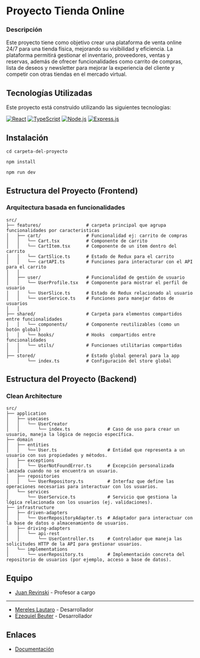 # Proyecto Tienda Online

### Descripción
Este proyecto tiene como objetivo crear una plataforma de venta online 24/7 para una tienda física, mejorando su visibilidad y eficiencia. La plataforma permitirá gestionar el inventario, proveedores, ventas y reservas, además de ofrecer funcionalidades como carrito de compras, lista de deseos y newsletter para mejorar la experiencia del cliente y competir con otras tiendas en el mercado virtual.

## Tecnologías Utilizadas

Este proyecto está construido utilizando las siguientes tecnologías:

[![React](https://img.shields.io/badge/React-61DAFB?style=flat&logo=react&logoColor=white)](https://reactjs.org)
[![TypeScript](https://img.shields.io/badge/TypeScript-3178C6?style=flat&logo=typescript&logoColor=white)](https://www.typescriptlang.org)
[![Node.js](https://img.shields.io/badge/Node.js-339933?style=flat&logo=node.js&logoColor=white)](https://nodejs.org)
[![Express.js](https://img.shields.io/badge/Express.js-000000?style=flat&logo=express&logoColor=white)](https://expressjs.com)

## Instalación

```
cd carpeta-del-proyecto
```

```
npm install
```

```
npm run dev
```

## Estructura del Proyecto (Frontend)
### Arquitectura basada en funcionalidades

```
src/
├── features/                 # carpeta principal que agrupa funcionalidades por caracteristicas
│   ├── cart/                 # Funcionalidad ej: carrito de compras
│   │   └── Cart.tsx          # Componente de carrito
│   │   └── CartItem.tsx      # Componente de un item dentro del carrito
│   │   └── CartSlice.ts      # Estado de Redux para el carrito
│   │   └── cartAPI.ts        # Funciones para interacturar con el API para el carrito
│   │
│   ├── user/                 # Funcionalidad de gestión de usuario
│   │   └── UserProfile.tsx   # Componente para mostrar el perfil de usuario
│   │   └── UserSlice.ts      # Estado de Redux relacionado al usuario
│   │   └── userService.ts    # Funciones para manejar datos de usuarios
│   │
├── shared/                   # Carpeta para elementos compartidos entre funcionalidades
│   │   └── components/       # Componente reutilizables (como un botón global)
│   │   └── hooks/            # Hooks  compartidos entre funcionalidades
│   │   └── utils/            # Funcionaes utilitarias compartidas
│   │
├── stored/                   # Estado global general para la app
        └── index.ts          # Configuración del store global
```

## Estructura del Proyecto (Backend)
### Clean Architecture

```
src/
├── application
│   ├── usecases
│   │   └── UserCreator
│   │       └── index.ts              # Caso de uso para crear un usuario, maneja la lógica de negocio específica.
├── domain
│   ├── entities
│   │   └── User.ts                   # Entidad que representa a un usuario con sus propiedades y métodos.
│   ├── exceptions
│   │   └── UserNotFoundError.ts      # Excepción personalizada lanzada cuando no se encuentra un usuario.
│   ├── repositories
│   │   └── UserRepository.ts         # Interfaz que define las operaciones necesarias para interactuar con los usuarios.
│   └── services
│       └── UserService.ts            # Servicio que gestiona la lógica relacionada con los usuarios (ej. validaciones).
├── infrastructure
│   ├── driven-adapters
│   │   └── UserRepositoryAdapter.ts  # Adaptador para interactuar con la base de datos o almacenamiento de usuarios.
│   ├── driving-adapters
│   │   └── api-rest
│   │       └── UserController.ts     # Controlador que maneja las solicitudes HTTP de la API para gestionar usuarios.
│   └── implementations
│       └── userRepository.ts         # Implementación concreta del repositorio de usuarios (por ejemplo, acceso a base de datos).
```

## Equipo

- [Juan Revinski](https://github.com/RevJuanma) - Profesor a cargo
---
- [Mereles Lautaro](https://github.com/MerelesLautaro) - Desarrollador
- [Ezequiel Beuter](https://github.com/EzequeielB) - Desarrollador

## Enlaces

- [Documentación](https://drive.google.com/drive/folders/1nAwyldjev5PDrSPfEVHCpEcs_ytaP3T1?usp=sharing)



